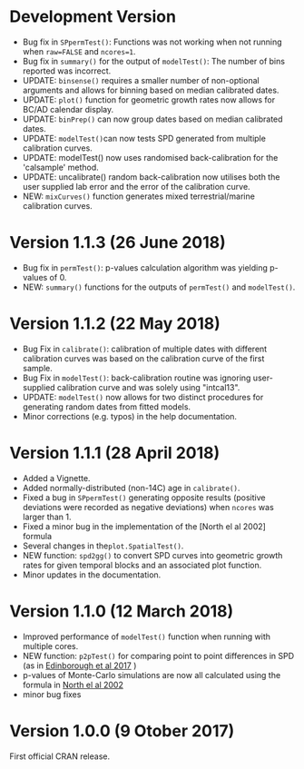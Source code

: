 
# Development Version
* Bug fix in `SPpermTest()`: Functions was not working when not running when `raw=FALSE` and `ncores=1`.
* Bug fix in `summary()` for the output of `modelTest()`: The number of bins reported was incorrect.
* UPDATE: `binsense()` requires a smaller number of non-optional arguments and allows for binning based on median calibrated dates.
* UPDATE: `plot()` function for geometric growth rates now allows for BC/AD calendar display.
* UPDATE: `binPrep()` can now group dates based on median calibrated dates.
* UPDATE: `modelTest()`can now tests SPD generated from multiple calibration curves.
* UPDATE: modelTest() now uses randomised  back-calibration for the 'calsample' method.
* UPDATE: uncalibrate() random back-calibration now utilises both the user supplied lab error and the error of the calibration curve.
* NEW: `mixCurves()` function generates mixed terrestrial/marine calibration curves.


# Version 1.1.3 (26 June 2018)
* Bug fix in `permTest()`: p-values calculation algorithm was yielding p-values of 0.
* NEW: `summary()` functions for the outputs of `permTest()` and `modelTest()`.

# Version 1.1.2 (22 May 2018)
* Bug Fix in `calibrate()`: calibration of multiple dates with different calibration curves was based on the calibration curve of the first sample.
* Bug Fix in  `modelTest()`: back-calibration routine was ignoring  user-supplied calibration curve and was solely using "intcal13". 
* UPDATE: `modelTest()` now allows for two distinct procedures for generating random dates from fitted models.
* Minor corrections (e.g. typos) in the help documentation.

# Version 1.1.1 (28 April 2018)
* Added a Vignette.
* Added normally-distributed (non-14C) age in `calibrate()`.
* Fixed a bug in `SPpermTest()` generating opposite results (positive deviations were recorded as negative deviations) when `ncores` was larger than 1.  
* Fixed a minor bug in the implementation of the [North el al 2002] formula
* Several changes in the`plot.SpatialTest()`. 
* NEW function: `spd2gg()` to convert SPD curves into geometric growth rates for given temporal blocks and an associated plot function. 
* Minor updates in the documentation.

# Version 1.1.0 (12 March 2018)
* Improved performance of `modelTest()` function when running with multiple cores.
* NEW function: `p2pTest()` for comparing point to point differences in SPD (as in [Edinborough et al 2017](http://dx.doi.org/10.1073/pnas.1713012114)
)
* p-values of Monte-Carlo simulations are now all calculated using the formula in [North el al 2002](http://dx.doi.org/10.1086/341527)
* minor bug fixes


# Version 1.0.0 (9 Otober 2017)
First official CRAN release. 
